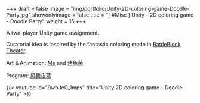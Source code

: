 +++
draft = false
image = "img/portfolio/Unity-2D-coloring-game-Doodle-Party.jpg"
showonlyimage = false
title = "[ #Misc ] Unity - 2D coloring game - Doodle Party"
weight = 15
+++

A two-player Unity game assignment.

Curatorial idea is inspired by the fantastic coloring mode in [BattleBlock Theater](https://store.steampowered.com/app/238460/BattleBlock_Theater/).

Art & Animation: [Me](http://space.bilibili.com/11156735) and [烤鱼菌](http://space.bilibili.com/11156735)

Program: [风舞夜蓝](http://space.bilibili.com/629011/)

{{< youtube id="9wbJeC_1mps" title="Unity 2D coloring game - Doodle Party" >}}
